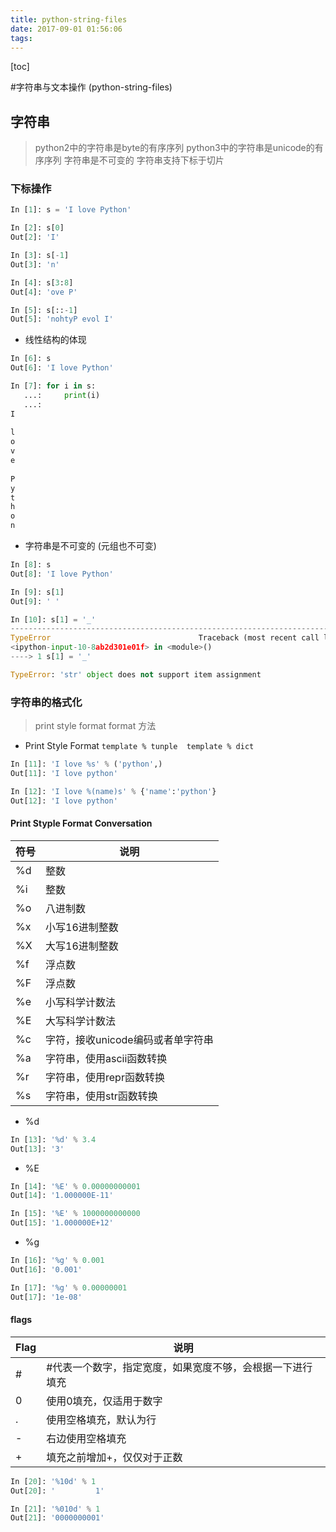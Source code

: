 ```yaml
---
title: python-string-files
date: 2017-09-01 01:56:06
tags:
---
```


[toc]

#字符串与文本操作 (python-string-files)

## 字符串

> python2中的字符串是byte的有序序列
> python3中的字符串是unicode的有序序列
> 字符串是不可变的
> 字符串支持下标于切片

### 下标操作



```python
In [1]: s = 'I love Python'

In [2]: s[0]
Out[2]: 'I'

In [3]: s[-1]
Out[3]: 'n'

In [4]: s[3:8]
Out[4]: 'ove P'

In [5]: s[::-1]
Out[5]: 'nohtyP evol I'


```

* 线性结构的体现

```python
In [6]: s
Out[6]: 'I love Python'

In [7]: for i in s:
   ...:     print(i)
   ...:     
I
 
l
o
v
e
 
P
y
t
h
o
n
```

* 字符串是不可变的 (元组也不可变)

```python
In [8]: s
Out[8]: 'I love Python'

In [9]: s[1]
Out[9]: ' '

In [10]: s[1] = '_'
---------------------------------------------------------------------------
TypeError                                 Traceback (most recent call last)
<ipython-input-10-8ab2d301e01f> in <module>()
----> 1 s[1] = '_'

TypeError: 'str' object does not support item assignment


```

### 字符串的格式化

> print style format
> format 方法


* Print Style Format
`template % tunple 
template % dict`


```python
In [11]: 'I love %s' % ('python',)
Out[11]: 'I love python'

In [12]: 'I love %(name)s' % {'name':'python'}
Out[12]: 'I love python'
```

#### Print Styple Format Conversation

|符号|说明|
|-|-|
| %d | 整数|
| %i | 整数| 
| %o | 八进制数| 
| %x | 小写16进制整数| 
| %X | 大写16进制整数| 
| %f | 浮点数|
| %F | 浮点数| 
| %e | 小写科学计数法| 
| %E | 大写科学计数法| 
| %c | 字符，接收unicode编码或者单字符串|
| %a | 字符串，使用ascii函数转换| 
| %r | 字符串，使用repr函数转换| 
| %s | 字符串，使用str函数转换| 


* %d

```python
In [13]: '%d' % 3.4
Out[13]: '3'
```


* %E

```python
In [14]: '%E' % 0.00000000001
Out[14]: '1.000000E-11'

In [15]: '%E' % 1000000000000
Out[15]: '1.000000E+12'
```


* %g

```python
In [16]: '%g' % 0.001
Out[16]: '0.001'

In [17]: '%g' % 0.00000001
Out[17]: '1e-08'
```

#### flags

| Flag | 说明 | 
| - | - | 
| # | #代表一个数字，指定宽度，如果宽度不够，会根据一下进行填充| 
| 0 | 使用0填充，仅适用于数字| 
| . | 使用空格填充，默认为行| 
| - | 右边使用空格填充| 
| + | 填充之前增加+，仅仅对于正数|



```python
In [20]: '%10d' % 1
Out[20]: '         1'

In [21]: '%010d' % 1
Out[21]: '0000000001'
```


